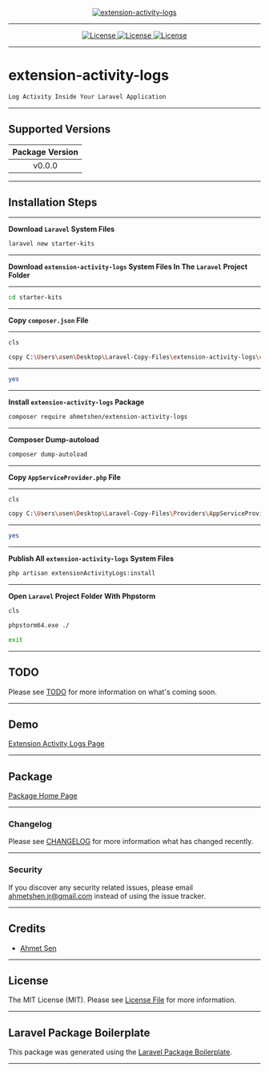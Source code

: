 [
    <p align="center">
        <img src="https://banners.beyondco.de/extension-activity-logs.png?theme=dark&packageManager=composer+require&packageName=ahmetshen%2Fextension-activity-logs&pattern=architect&style=style_1&description=Log+Activity+Inside+Your+Laravel+Application&md=1&showWatermark=0&fontSize=125px&images=https%3A%2F%2Flaravel.com%2Fimg%2Flogomark.min.svg" alt="extension-activity-logs">
    </p>
](https://github.com/ahmetshen/extension-activity-logs)

- - - - -

[
    <p align="center">
        <img src="https://img.shields.io/apm/l/atomic-design-ui.svg?" alt="License">
        <img src="https://img.shields.io/badge/License-GPL%20v3-yellow.svg" alt="License">
        <img src="https://img.shields.io/badge/license-AGPL-blue.svg" alt="License">
    </p>
](https://github.com/ahmetshen/extension-activity-logs)

- - - - -

# extension-activity-logs

```bash
Log Activity Inside Your Laravel Application
```

- - - - -

## Supported Versions

| Package Version |
|:---------------:|
|     v0.0.0      |

- - - - -

## Installation Steps

- - - - -

**Download `Laravel` System Files**

```bash
laravel new starter-kits

```

- - - - -

**Download `extension-activity-logs` System Files In The `Laravel` Project Folder**

- - - - -

```bash
cd starter-kits

```

- - - - -

**Copy `composer.json` File**

- - - - -

```bash
cls

copy C:\Users\asen\Desktop\Laravel-Copy-Files\extension-activity-logs\composer.json C:\xampp\htdocs\starter-kits\composer.json

```

- - - - -

```bash
yes

```

- - - - -

**Install `extension-activity-logs` Package**

```bash
composer require ahmetshen/extension-activity-logs

```

- - - - -

**Composer Dump-autoload**

```bash
composer dump-autoload

```

- - - - -

**Copy `AppServiceProvider.php` File**

- - - - -

```bash
cls

copy C:\Users\asen\Desktop\Laravel-Copy-Files\Providers\AppServiceProvider.php C:\xampp\htdocs\starter-kits\app\Providers\AppServiceProvider.php

```

- - - - -

```bash
yes

```

- - - - -

**Publish All `extension-activity-logs` System Files**

```bash
php artisan extensionActivityLogs:install

```

- - - - -

**Open `Laravel` Project Folder With Phpstorm**

```bash
cls

phpstorm64.exe ./

exit

```

- - - - -

## TODO

Please see [TODO](TODO.md) for more information on what's coming soon.

- - - - -

## Demo

[Extension Activity Logs Page](http://starter-kits.test)

- - - - -

## Package

[Package Home Page](https://github.com/ahmetshen/extension-activity-logs)

- - - - -

### Changelog

Please see [CHANGELOG](CHANGELOG.md) for more information what has changed recently.

- - - - -

### Security

If you discover any security related issues, please email [ahmetshen.jr@gmail.com](mailto:ahmetshen.jr@gmail.com) instead of using the issue tracker.

- - - - -

## Credits

-   [Ahmet Şen](https://github.com/ahmetshen)

- - - - -

## License

The MIT License (MIT). Please see [License File](LICENSE.md) for more information.

- - - - -

## Laravel Package Boilerplate

This package was generated using the [Laravel Package Boilerplate](https://laravelpackageboilerplate.com).

- - - - -
